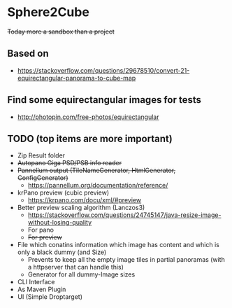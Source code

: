 # Sphere2Cube

~~Today more a sandbox than a project~~

## Based on
* https://stackoverflow.com/questions/29678510/convert-21-equirectangular-panorama-to-cube-map 

## Find some equirectangular images for tests

* http://photopin.com/free-photos/equirectangular

## TODO (top items are more important)
* Zip Result folder
* ~~Autopano Giga PSD/PSB info reader~~
* ~~Pannellum output (TileNameGenerator, HtmlGenerator, ConfigGenerator)~~
  * https://pannellum.org/documentation/reference/ 
* krPano preview (cubic preview)
  * https://krpano.com/docu/xml/#preview
* Better preview scaling algorithm (Lanczos3) 
  * https://stackoverflow.com/questions/24745147/java-resize-image-without-losing-quality
  * For pano
  * ~~For preview~~ 
* File which conatins information which image has content and which is only a black dummy (and Size)
  * Prevents to keep all the empty image tiles in partial panoramas (with a httpserver that can handle this)
  * Generator for all dummy-Image sizes  
* CLI Interface
* As Maven Plugin
* UI (Simple Droptarget)
